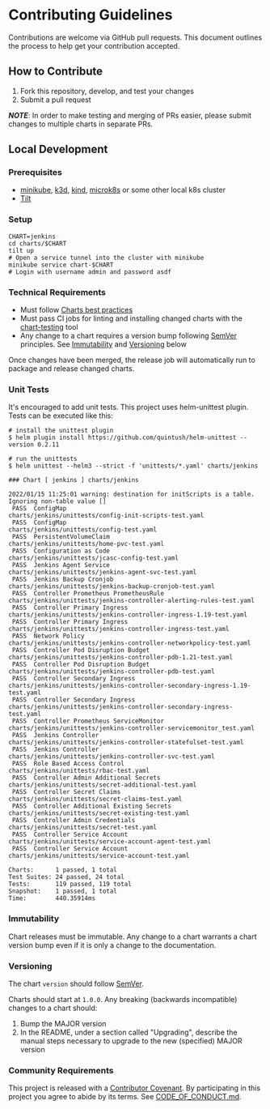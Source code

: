 # Contributing Guidelines

Contributions are welcome via GitHub pull requests. This document outlines the process to help get your contribution accepted.

## How to Contribute

1. Fork this repository, develop, and test your changes
1. Submit a pull request

***NOTE***: In order to make testing and merging of PRs easier, please submit changes to multiple charts in separate PRs.

## Local Development

### Prerequisites

- [minikube](https://minikube.sigs.k8s.io/docs/start/), [k3d](https://k3d.io/), [kind](https://kind.sigs.k8s.io/), [microk8s](https://microk8s.io/) or some other local k8s cluster
- [Tilt](https://tilt.dev/)

### Setup

```console
CHART=jenkins
cd charts/$CHART
tilt up
# Open a service tunnel into the cluster with minikube
minikube service chart-$CHART
# Login with username admin and password asdf
```

### Technical Requirements

* Must follow [Charts best practices](https://helm.sh/docs/topics/chart_best_practices/)
* Must pass CI jobs for linting and installing changed charts with the [chart-testing](https://github.com/helm/chart-testing) tool
* Any change to a chart requires a version bump following [SemVer](https://semver.org/) principles. See [Immutability](#immutability) and [Versioning](#versioning) below

Once changes have been merged, the release job will automatically run to package and release changed charts.

### Unit Tests

It's encouraged to add unit tests.
This project uses helm-unittest plugin.
Tests can be executed like this:

```console
# install the unittest plugin
$ helm plugin install https://github.com/quintush/helm-unittest --version 0.2.11

# run the unittests
$ helm unittest --helm3 --strict -f 'unittests/*.yaml' charts/jenkins

### Chart [ jenkins ] charts/jenkins

2022/01/15 11:25:01 warning: destination for initScripts is a table. Ignoring non-table value []
 PASS  ConfigMap                               charts/jenkins/unittests/config-init-scripts-test.yaml
 PASS  ConfigMap                               charts/jenkins/unittests/config-test.yaml
 PASS  PersistentVolumeClaim                   charts/jenkins/unittests/home-pvc-test.yaml
 PASS  Configuration as Code                   charts/jenkins/unittests/jcasc-config-test.yaml
 PASS  Jenkins Agent Service                   charts/jenkins/unittests/jenkins-agent-svc-test.yaml
 PASS  Jenkins Backup Cronjob                  charts/jenkins/unittests/jenkins-backup-cronjob-test.yaml
 PASS  Controller Prometheus PrometheusRule    charts/jenkins/unittests/jenkins-controller-alerting-rules-test.yaml
 PASS  Controller Primary Ingress              charts/jenkins/unittests/jenkins-controller-ingress-1.19-test.yaml
 PASS  Controller Primary Ingress              charts/jenkins/unittests/jenkins-controller-ingress-test.yaml
 PASS  Network Policy                          charts/jenkins/unittests/jenkins-controller-networkpolicy-test.yaml
 PASS  Controller Pod Disruption Budget        charts/jenkins/unittests/jenkins-controller-pdb-1.21-test.yaml
 PASS  Controller Pod Disruption Budget        charts/jenkins/unittests/jenkins-controller-pdb-test.yaml
 PASS  Controller Secondary Ingress            charts/jenkins/unittests/jenkins-controller-secondary-ingress-1.19-test.yaml
 PASS  Controller Secondary Ingress            charts/jenkins/unittests/jenkins-controller-secondary-ingress-test.yaml
 PASS  Controller Prometheus ServiceMonitor    charts/jenkins/unittests/jenkins-controller-servicemonitor_test.yaml
 PASS  Jenkins Controller                      charts/jenkins/unittests/jenkins-controller-statefulset-test.yaml
 PASS  Jenkins Controller                      charts/jenkins/unittests/jenkins-controller-svc-test.yaml
 PASS  Role Based Access Control               charts/jenkins/unittests/rbac-test.yaml
 PASS  Controller Admin Additional Secrets     charts/jenkins/unittests/secret-additional-test.yaml
 PASS  Controller Secret Claims                charts/jenkins/unittests/secret-claims-test.yaml
 PASS  Controller Additional Existing Secrets  charts/jenkins/unittests/secret-existing-test.yaml
 PASS  Controller Admin Credentials            charts/jenkins/unittests/secret-test.yaml
 PASS  Controller Service Account              charts/jenkins/unittests/service-account-agent-test.yaml
 PASS  Controller Service Account              charts/jenkins/unittests/service-account-test.yaml

Charts:      1 passed, 1 total
Test Suites: 24 passed, 24 total
Tests:       119 passed, 119 total
Snapshot:    1 passed, 1 total
Time:        440.35914ms
```

### Immutability

Chart releases must be immutable. Any change to a chart warrants a chart version bump even if it is only a change to the documentation.

### Versioning

The chart `version` should follow [SemVer](https://semver.org/).

Charts should start at `1.0.0`. Any breaking (backwards incompatible) changes to a chart should:

1. Bump the MAJOR version
2. In the README, under a section called "Upgrading", describe the manual steps necessary to upgrade to the new (specified) MAJOR version

### Community Requirements

This project is released with a [Contributor Covenant](https://www.contributor-covenant.org).
By participating in this project you agree to abide by its terms.
See [CODE_OF_CONDUCT.md](./CODE_OF_CONDUCT.md).
